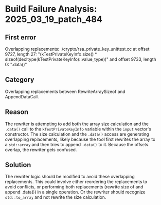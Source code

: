 # Build Failure Analysis: 2025_03_19_patch_484

## First error

Overlapping replacements: ./crypto/rsa_private_key_unittest.cc at offset 9727, length 27: "(kTestPrivateKeyInfo.size() * sizeof(decltype(kTestPrivateKeyInfo)::value_type))" and offset 9733, length 0: ".data()"

## Category
Overlapping replacements between RewriteArraySizeof and AppendDataCall.

## Reason
The rewriter is attempting to add both the array size calculation and the `.data()` call to the `kTestPrivateKeyInfo` variable within the `input` vector's constructor. The size calculation and the `.data()` access are generating overlapping replacements, likely because the tool first rewrites the array to a `std::array` and then tries to append `.data()` to it. Because the offsets overlap, the rewriter gets confused.

## Solution
The rewriter logic should be modified to avoid these overlapping replacements. This could involve either reordering the replacements to avoid conflicts, or performing both replacements (rewrite size of and append .data()) in a single operation. Or the rewriter should recognize `std::to_array` and not rewrite the size calculation.